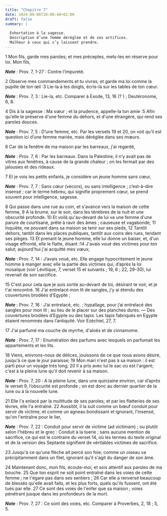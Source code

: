 ```yaml
---
title: "Chapitre 7"
date: 2024-09-06T20:00:40+02:00
draft: false
summary: |
  
  Exhortation à la sagesse.
  Description d’une femme déréglée et de ses artifices.
  Malheur à ceux qui s’y laissent prendre.
---
```



1 Mon fils, garde mes paroles; et mes préceptes, mets-les en réserve pour toi. Mon fils,

***Note*** :  Prov. 7, 1-27 : Contre l’impureté.

2 Observe mes commandements et tu vivras; et garde ma loi comme la pupille de ton œil :3 Lie-la à tes doigts, écris-la sur les tables de ton cœur.

***Note*** :  Prov. 7, 3 : Lie-la, etc. Comparer à Exode, 13, 16 (? ) ; Deutéronome, 6, 8.

4 Dis à la sagesse : Ma sœur ; et la prudence, appelle-la ton amie :5 Afin qu'elle te préserve d'une femme du dehors, et d'une étrangère, qui rend ses paroles douces.

***Note*** :  Prov. 7, 5 : D’une femme, etc. Par les versets 19 et 20, on voit qu’il est question ici d’une femme mariée, mais déréglée dans ses mœurs.


6 Car de la fenêtre de ma maison par les barreaux, j'ai regardé,

***Note*** :  Prov. 7, 6 : Par les barreaux. Dans la Palestine, il n’y avait pas de vitres aux fenêtres, à cause de la grande chaleur ; on les fermait par des jalousies et des rideaux.

7 Et je vois les petits enfants, je considère un jeune homme sans cœur,

***Note*** :  Prov. 7, 7 : Sans cœur (vecors), ou sans intelligence ; c’est-à-dire insensé ; car le terme hébreu, qui signifie proprement cœur, se prend souvent pour intelligence, sagesse.

8 Qui passe dans une rue au coin, et s'avance vers la maison de cette femme, 9 A la brume, sur le soir, dans les ténèbres de la nuit et une obscurité profonde. 10 Et voilà qu'au-devant de lui va une femme d'une parure de courtisane, prête à ravir des âmes ; causeuse et vagabonde, 11 Inquiète, ne pouvant dans sa maison se tenir sur ses pieds, 12 Tantôt dehors, tantôt dans les places publiques, tantôt aux coins des rues, tendant ses pièges. 13 Et prenant le jeune homme, elle lui donne un baiser, et, d'un visage effronté, elle le flatte, disant :14 J'avais voué des victimes pour ton salut; aujourd'hui j'ai acquitté mes vœux;

***Note*** :  Prov. 7, 14 : J’avais voué, etc. Elle engage hypocritement le jeune homme à manger avec elle la partie des victimes qui, d’après la loi mosaïque (voir Lévitique, 7, verset 15 et suivants ; 19, 6 ; 22, 29-30), lui revenait de son sacrifice.

15 C'est pour cela que je suis sortie au-devant de toi, désirant te voir, et je t'ai rencontré. 16 J'ai entrelacé mon lit de sangles, j'y ai étendu des couvertures brodées d'Egypte ;

***Note*** :  Prov. 7, 16 : J’ai entrelacé, etc. ; hypallage, pour j’ai entrelacé des sangles pour mon lit ; au lieu de le placer sur des planches dures. ― Des couvertures brodées d’Egypte ou des tapis. Les tapis fabriqués en Egypte étaient renommés dans l’antiquité. Voir Ezéchiel, 27, 7.

17 J'ai parfumé ma couche de myrrhe, d'aloës et de cinnamome.

***Note*** :  Prov. 7, 17 : Enumération des parfums avec lesquels on parfumait les appartements et les lits.

18 Viens, enivrons-nous de délices, jouissons de ce que nous avons désiré, jusqu'à ce que le jour paraisse; 19 Mon mari n'est pas à sa maison : il est parti pour un voyage très long; 20 Il a pris avec lui le sac où est l'argent; c'est à la pleine lune qu'il doit revenir à sa maison.

***Note*** :  Prov. 7, 20 : A la pleine lune, dans une quinzaine environ, car d’après le verset 9, l’obscurité est profonde ; on est donc au dernier quartier de la lune ou à la nouvelle lune.

21 Elle l'a enlacé par la multitude de ses paroles; et par les flatteries de ses lèvres, elle l'a entraîné. 22 Aussitôt, il la suit comme un bœuf conduit pour servir de victime, et comme un agneau bondissant et ignorant, l'insensé, qu'on l'entraîne pour le lier,

***Note*** :  Prov. 7, 22 : Conduit pour servir de victime (ad victimam) ; ou plutôt selon l’hébreu et le grec : Conduit à la tuerie ; sans aucune mention de sacrifice, ce qui est le contraire du verset 14, où les termes du texte original et de la version des Septante signifient de véritables victimes de sacrifice.

23 Jusqu'à ce qu'une flèche ait percé son foie; comme un oiseau va précipitamment dans un filet, ignorant qu'il s'agit du danger de son âme.


24 Maintenant donc, mon fils, écoute-moi, et sois attentif aux paroles de ma bouche. 25 Que ton esprit ne soit point entraîné dans les voies de cette femme ; ne t'égare pas dans ses sentiers ; 26 Car elle a renversé beaucoup de blessés qu'elle avait faits, et les plus forts, quels qu'ils fussent, ont été tués par elle. 27 Ce sont des voies de l'enfer que sa maison ; voies pénétrant jusque dans les profondeurs de la mort.

***Note*** :  Prov. 7, 27 : Ce sont des voies, etc. Comparer à Proverbes, 2, 18 ; 5, 5.

